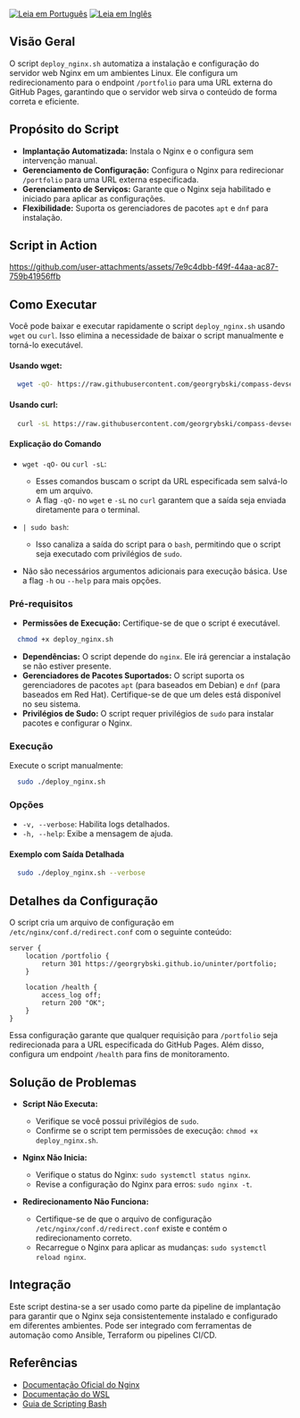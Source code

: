 [![Leia em Português](https://img.shields.io/badge/%F0%9F%87%A7%F0%9F%87%B7%20Portugu%C3%AAs-F0FFFF.svg)](deploy_nginx.pt-BR.md)
[![Leia em Inglês](https://img.shields.io/badge/%F0%9F%87%BA%F0%9F%87%B8%20English-gray.svg)](deploy_nginx.md)

## Visão Geral

O script `deploy_nginx.sh` automatiza a instalação e configuração do servidor web Nginx em um ambientes Linux. Ele configura um redirecionamento para o endpoint `/portfolio` para uma URL externa do GitHub Pages, garantindo que o servidor web sirva o conteúdo de forma correta e eficiente.

## Propósito do Script

- **Implantação Automatizada:** Instala o Nginx e o configura sem intervenção manual.
- **Gerenciamento de Configuração:** Configura o Nginx para redirecionar `/portfolio` para uma URL externa especificada.
- **Gerenciamento de Serviços:** Garante que o Nginx seja habilitado e iniciado para aplicar as configurações.
- **Flexibilidade:** Suporta os gerenciadores de pacotes `apt` e `dnf` para instalação.

## Script in Action

https://github.com/user-attachments/assets/7e9c4dbb-f49f-44aa-ac87-759b41956ffb

## Como Executar

Você pode baixar e executar rapidamente o script `deploy_nginx.sh` usando `wget` ou `curl`. Isso elimina a necessidade de baixar o script manualmente e torná-lo executável.

#### Usando wget:

```bash
  wget -qO- https://raw.githubusercontent.com/georgrybski/compass-devsecops-scholarship/main/scripts/sprint2/deploy_nginx.sh | sudo bash
```

#### Usando curl:

```bash
  curl -sL https://raw.githubusercontent.com/georgrybski/compass-devsecops-scholarship/main/scripts/sprint2/deploy_nginx.sh | sudo bash
```

#### Explicação do Comando

- ```wget -qO-``` ou ```curl -sL```:
    - Esses comandos buscam o script da URL especificada sem salvá-lo em um arquivo.
    - A flag `-qO-` no `wget` e `-sL` no `curl` garantem que a saída seja enviada diretamente para o terminal.

- ```| sudo bash```:
    - Isso canaliza a saída do script para o `bash`, permitindo que o script seja executado com privilégios de `sudo`.

- Não são necessários argumentos adicionais para execução básica. Use a flag `-h` ou `--help` para mais opções.

### Pré-requisitos

- **Permissões de Execução:** Certifique-se de que o script é executável.

```bash
  chmod +x deploy_nginx.sh
```

- **Dependências:** O script depende do `nginx`. Ele irá gerenciar a instalação se não estiver presente.
- **Gerenciadores de Pacotes Suportados:** O script suporta os gerenciadores de pacotes `apt` (para baseados em Debian) e `dnf` (para baseados em Red Hat). Certifique-se de que um deles está disponível no seu sistema.
- **Privilégios de Sudo:** O script requer privilégios de `sudo` para instalar pacotes e configurar o Nginx.

### Execução

Execute o script manualmente:

```bash
  sudo ./deploy_nginx.sh
```

### Opções

- `-v, --verbose`: Habilita logs detalhados.
- `-h, --help`: Exibe a mensagem de ajuda.

#### Exemplo com Saída Detalhada

```bash
  sudo ./deploy_nginx.sh --verbose
```

## Detalhes da Configuração

O script cria um arquivo de configuração em `/etc/nginx/conf.d/redirect.conf` com o seguinte conteúdo:

```nginx
server {
    location /portfolio {
        return 301 https://georgrybski.github.io/uninter/portfolio;
    }

    location /health {
        access_log off;
        return 200 "OK";
    }
}
```

Essa configuração garante que qualquer requisição para `/portfolio` seja redirecionada para a URL especificada do GitHub Pages. Além disso, configura um endpoint `/health` para fins de monitoramento.

## Solução de Problemas

- **Script Não Executa:**
    - Verifique se você possui privilégios de `sudo`.
    - Confirme se o script tem permissões de execução: `chmod +x deploy_nginx.sh`.

- **Nginx Não Inicia:**
    - Verifique o status do Nginx: `sudo systemctl status nginx`.
    - Revise a configuração do Nginx para erros: `sudo nginx -t`.

- **Redirecionamento Não Funciona:**
    - Certifique-se de que o arquivo de configuração `/etc/nginx/conf.d/redirect.conf` existe e contém o redirecionamento correto.
    - Recarregue o Nginx para aplicar as mudanças: `sudo systemctl reload nginx`.

## Integração

Este script destina-se a ser usado como parte da pipeline de implantação para garantir que o Nginx seja consistentemente instalado e configurado em diferentes ambientes. Pode ser integrado com ferramentas de automação como Ansible, Terraform ou pipelines CI/CD.

## Referências

- [Documentação Oficial do Nginx](https://nginx.org/en/docs/)
- [Documentação do WSL](https://docs.microsoft.com/pt-br/windows/wsl/)
- [Guia de Scripting Bash](https://www.gnu.org/software/bash/manual/bash.html)